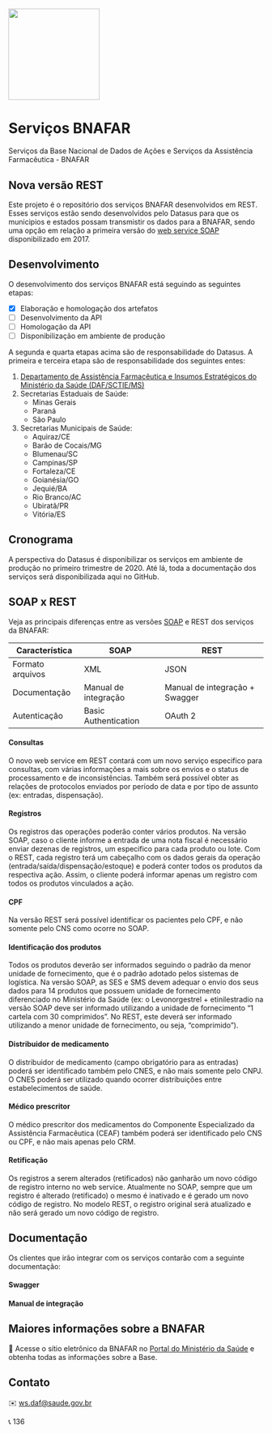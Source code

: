 # <img src="http://www.saude.gov.br/images/img2/logo-base-nacional.png" height="180">
# Serviços BNAFAR
Serviços da Base Nacional de Dados de Ações e Serviços da Assistência Farmacêutica - BNAFAR
## Nova versão REST
Este projeto é o repositório dos serviços BNAFAR desenvolvidos em REST. Esses serviços estão sendo desenvolvidos pelo Datasus para que os municipios e estados possam transmistir os dados para a BNAFAR, sendo uma opção em relação a primeira versão do [web service SOAP](https://github.com/wsbndaf/Webservice) disponibilizado em 2017.
## Desenvolvimento
O desenvolvimento dos serviços BNAFAR está seguindo as seguintes etapas:
- [x] Elaboração e homologação dos artefatos
- [ ] Desenvolvimento da API
- [ ] Homologação da API
- [ ] Disponibilização em ambiente de produção

A segunda e quarta etapas acima são de responsabilidade do Datasus.
A primeira e terceira etapa são de responsabilidade dos seguintes entes:
1. [Departamento de Assistência Farmacêutica e Insumos Estratégicos do Ministério da Saúde (DAF/SCTIE/MS)](http://www.saude.gov.br/assistencia-farmaceutica)
2. Secretarias Estaduais de Saúde:
    - Minas Gerais
    - Paraná
    - São Paulo
6. Secretarias Municipais de Saúde:
    - Aquiraz/CE
    - Barão de Cocais/MG
    - Blumenau/SC
    - Campinas/SP
    - Fortaleza/CE
    - Goianésia/GO
    - Jequié/BA
    - Rio Branco/AC
    - Ubiratã/PR
    - Vitória/ES
## Cronograma
A perspectiva do Datasus é disponibilizar os serviços em ambiente de produção no primeiro trimestre de 2020. 
Até lá, toda a documentação dos serviços será disponibilizada aqui no GitHub. 
## SOAP x REST
Veja as principais diferenças entre as versões [SOAP](https://github.com/wsbndaf/Webservice) e REST dos serviços da BNAFAR:

Característica | SOAP | REST
-------------- | ---- | ----
Formato arquivos | XML | JSON
Documentação | Manual de integração | Manual de integração + Swagger
Autenticação | Basic Authentication | OAuth 2
#### Consultas
O novo web service em REST contará com um novo serviço especifico para consultas, com várias informações a mais sobre os envios e o status de processamento e de inconsistências. Também será possível obter as relações de protocolos enviados por período de data e por tipo de assunto (ex: entradas, dispensação).
#### Registros
Os registros das operações poderão conter vários produtos. Na versão SOAP, caso o cliente informe a entrada de uma nota fiscal é necessário enviar dezenas de registros, um especifico para cada produto ou lote. Com o REST, cada registro terá um cabeçalho com os dados gerais da operação (entrada/saída/dispensação/estoque) e poderá conter todos os produtos da respectiva ação. Assim, o cliente poderá informar apenas um registro com todos os produtos vinculados a ação.
#### CPF
Na versão REST será possível identificar os pacientes pelo CPF, e não somente pelo CNS como ocorre no SOAP.
#### Identificação dos produtos
Todos os produtos deverão ser informados seguindo o padrão da menor unidade de fornecimento, que é o padrão adotado pelos sistemas de logística. Na versão SOAP, as SES e SMS devem adequar o envio dos seus dados para 14 produtos que possuem unidade de fornecimento diferenciado no Ministério da Saúde (ex: o Levonorgestrel + etinilestradio na versão SOAP deve ser informado utilizando a unidade de fornecimento “1 cartela com 30 comprimidos”. No REST, este deverá ser informado utilizando a menor unidade de fornecimento, ou seja, “comprimido”).
#### Distribuidor de medicamento 
O distribuidor de medicamento (campo obrigatório para as entradas) poderá ser identificado também pelo CNES, e não mais somente pelo CNPJ. O CNES poderá ser utilizado quando ocorrer distribuições entre estabelecimentos de saúde.
#### Médico prescritor
O médico prescritor dos medicamentos do Componente Especializado da Assistência Farmacêutica (CEAF) também poderá ser identificado pelo CNS ou CPF, e não mais apenas pelo CRM.
#### Retificação
Os registros a serem alterados (retificados) não ganharão um novo código de registro interno no web service. Atualmente no SOAP, sempre que um registro é alterado (retificado) o mesmo é inativado e é gerado um novo código de registro. No modelo REST, o registro original será atualizado e não será gerado um novo código de registro.
## Documentação
Os clientes que irão integrar com os serviços contarão com a seguinte documentação:
#### Swagger
#### Manual de integração
## Maiores informações sobre a BNAFAR
:link: Acesse o sítio eletrônico da BNAFAR no [Portal do Ministério da Saúde](http://www.saude.gov.br/assistencia-farmaceutica/base-nacional-de-dados) e obtenha todas as informações sobre a Base.
## Contato
:envelope: ws.daf@saude.gov.br

:telephone_receiver: 136
